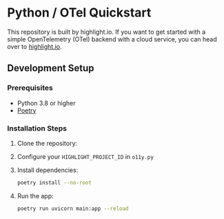 # Python / OTel Quickstart

This repository is built by highlight.io. If you want to get started with a simple OpenTelemetry (OTel) backend with a cloud service, you can head over to [highlight.io](https://highlight.io). 

## Development Setup

### Prerequisites
- Python 3.8 or higher
- [Poetry](https://python-poetry.org/docs/#installation)

### Installation Steps
1. Clone the repository:
2. Configure your `HIGHLIGHT_PROJECT_ID` in `o11y.py`
3. Install dependencies:
   ```bash
   poetry install --no-root
   ```

4. Run the app:
   ```bash
   poetry run uvicorn main:app --reload
   ```